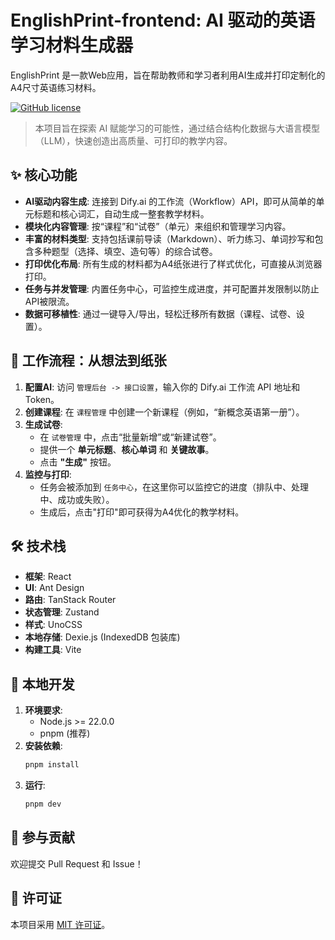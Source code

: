 # EnglishPrint-frontend: AI 驱动的英语学习材料生成器

EnglishPrint 是一款Web应用，旨在帮助教师和学习者利用AI生成并打印定制化的A4尺寸英语练习材料。

[![GitHub license](https://img.shields.io/badge/license-MIT-blue.svg)](./LICENSE)

> 本项目旨在探索 AI 赋能学习的可能性，通过结合结构化数据与大语言模型（LLM），快速创造出高质量、可打印的教学内容。

## ✨ 核心功能

- **AI驱动内容生成**: 连接到 Dify.ai 的工作流（Workflow）API，即可从简单的单元标题和核心词汇，自动生成一整套教学材料。
- **模块化内容管理**: 按“课程”和“试卷”（单元）来组织和管理学习内容。
- **丰富的材料类型**: 支持包括课前导读（Markdown）、听力练习、单词抄写和包含多种题型（选择、填空、造句等）的综合试卷。
- **打印优化布局**: 所有生成的材料都为A4纸张进行了样式优化，可直接从浏览器打印。
- **任务与并发管理**: 内置任务中心，可监控生成进度，并可配置并发限制以防止API被限流。
- **数据可移植性**: 通过一键导入/导出，轻松迁移所有数据（课程、试卷、设置）。

## 🚀 工作流程：从想法到纸张

1.  **配置AI**: 访问 `管理后台 -> 接口设置`，输入你的 Dify.ai 工作流 API 地址和 Token。
2.  **创建课程**: 在 `课程管理` 中创建一个新课程（例如，“新概念英语第一册”）。
3.  **生成试卷**:
    - 在 `试卷管理` 中，点击“批量新增”或“新建试卷”。
    - 提供一个 **单元标题**、**核心单词** 和 **关键故事**。
    - 点击 **"生成"** 按钮。
4.  **监控与打印**:
    - 任务会被添加到 `任务中心`，在这里你可以监控它的进度（排队中、处理中、成功或失败）。
    - 生成后，点击"打印"即可获得为A4优化的教学材料。

## 🛠 技术栈

- **框架**: React
- **UI**: Ant Design
- **路由**: TanStack Router
- **状态管理**: Zustand
- **样式**: UnoCSS
- **本地存储**: Dexie.js (IndexedDB 包装库)
- **构建工具**: Vite

## 🏁 本地开发

1.  **环境要求**:
    - Node.js >= 22.0.0
    - pnpm (推荐)
2.  **安装依赖**:
    ```bash
    pnpm install
    ```
3.  **运行**:
    ```bash
    pnpm dev
    ```

## 🤝 参与贡献

欢迎提交 Pull Request 和 Issue！

## 📝 许可证

本项目采用 [MIT 许可证](./LICENSE)。
